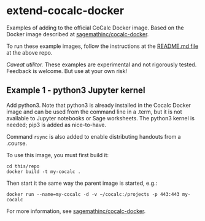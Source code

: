 # extend-cocalc-docker
Examples of adding to the official CoCalc Docker image. Based on the Docker image described at [sagemathinc/cocalc-docker](https://github.com/sagemathinc/cocalc-docker).

To run these example images, follow the instructions at the [README.md file](https://github.com/sagemathinc/cocalc-docker/blob/master/README.md) at the above repo.

*Caveat utilitor.* These examples are experimental and not rigorously tested. Feedback is welcome. But use at your own risk!

## Example 1 - python3 Jupyter kernel

Add python3. Note that python3 is already installed in the Cocalc Docker image and can be used from the command line in a .term, but it is not available to Jupyter notebooks or Sage worksheets. The python3 kernel is needed; pip3 is added as nice-to-have.

Command `rsync` is also added to enable distributing handouts from a .course.

To use this image, you must first build it:

```
cd this/repo
docker build -t my-cocalc .
```

Then start it the same way the parent image is started, e.g.:
```
docker run --name=my-cocalc -d -v ~/cocalc:/projects -p 443:443 my-cocalc
```

For more information, see [sagemathinc/cocalc-docker](https://github.com/sagemathinc/cocalc-docker).


